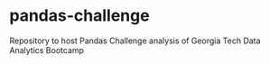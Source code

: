 # pandas-challenge
Repository to host Pandas Challenge analysis of Georgia Tech Data Analytics Bootcamp
